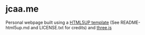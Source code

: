 # jcaa.me
Personal webpage built using a [HTML5UP template](https://html5up.net/aerial) (See README-html5up.md and LICENSE.txt for credits) and [three.js](https://threejs.org/)
